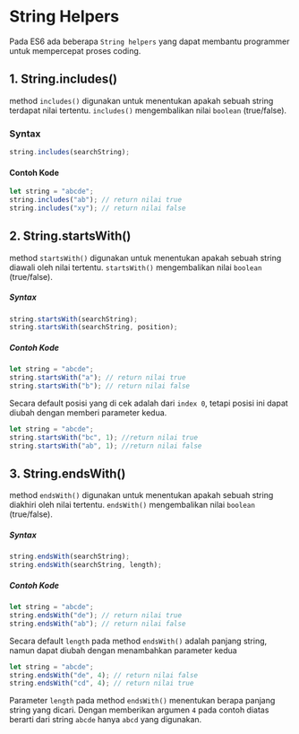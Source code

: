 # String Helpers

Pada ES6 ada beberapa `String helpers` yang dapat membantu programmer untuk mempercepat proses coding.

## 1. String.includes()

method `includes()` digunakan untuk menentukan apakah sebuah string terdapat nilai tertentu. `includes()` mengembalikan nilai `boolean` (true/false).

### Syntax

```javascript
string.includes(searchString);
```

#### Contoh Kode

```javascript
let string = "abcde";
string.includes("ab"); // return nilai true
string.includes("xy"); // return nilai false
```

## 2. String.startsWith()

method `startsWith()` digunakan untuk menentukan apakah sebuah string diawali oleh nilai tertentu. `startsWith()` mengembalikan nilai `boolean` (true/false).

##### Syntax

```javascript
string.startsWith(searchString);
string.startsWith(searchString, position);
```

##### Contoh Kode

```javascript
let string = "abcde";
string.startsWith("a"); // return nilai true
string.startsWith("b"); // return nilai false
```

Secara default posisi yang di cek adalah dari `index 0`, tetapi posisi ini dapat diubah dengan memberi parameter kedua.

```javascript
let string = "abcde";
string.startsWith("bc", 1); //return nilai true
string.startsWith("ab", 1); //return nilai false
```

## 3. String.endsWith()

method `endsWith()` digunakan untuk menentukan apakah sebuah string diakhiri oleh nilai tertentu. `endsWith()` mengembalikan nilai `boolean` (true/false).

##### Syntax

```javascript
string.endsWith(searchString);
string.endsWith(searchString, length);
```

##### Contoh Kode

```javascript
let string = "abcde";
string.endsWith("de"); // return nilai true
string.endsWith("ab"); // return nilai false
```

Secara default `length` pada method `endsWith()` adalah panjang string, namun dapat diubah dengan menambahkan parameter kedua

```javascript
let string = "abcde";
string.endsWith("de", 4); // return nilai false
string.endsWith("cd", 4); // return nilai true
```

Parameter `length` pada method `endsWith()` menentukan berapa panjang string yang dicari. Dengan memberikan argumen `4` pada contoh diatas berarti dari string `abcde` hanya `abcd` yang digunakan.
